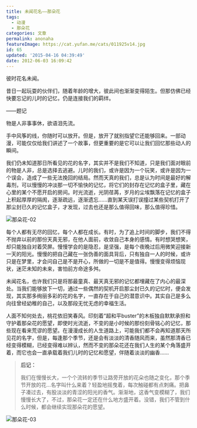 ```yaml
---
title: 未闻花名——那朵花
tags:
  - 动漫
  - 那朵花
categories: 文章
permalink: anonaha
featureImage: https://cat.yufan.me/cats/011925v14.jpg
id: 65
updated: '2015-04-16 04:39:49'
date: 2012-06-03 16:09:42
---
```


彼时花名未闻。

昔日一起玩耍的伙伴们，随着年龄的增大，彼此间也渐渐变得陌生。但那仿佛已经快要忘记的儿时的记忆，仍是连接我们的羁绊。

——题记

<!--more-->

物是人非事事休，欲语泪先流。

手中风筝的线，你随时可以放开。但是，放开了就别指望它还能够回来。一部动漫，可能仅仅给我们讲述了一个故事，但更重要的是它可以让我们回忆那些动人的瞬间。

我们仍未知道那日所看见的花的名字，其实并不是我们不知道，只是我们面对眼前的物是人非，总是选择去逃避。儿时的我们，或许是因为一个玩笑，或许是因为一个误会，造成了一些无法挽回的结局。然而天真的我们，总是认为时间是最好的解毒剂，可以慢慢的冲淡那一切不愉快的记忆，将它们的封存在记忆的盒子里，藏在心里的某个不愿开启的房间。时光流逝，光阴荏苒，岁月的尘埃飘落在记忆的盒子上积起厚厚的隔阂，逐渐疏远，逐渐遗忘……直到某天误打误撞过某些契机打开了那尘封已久的记忆盒子，才发现，过去也还是那么值得回味，那么值得珍惜。

![那朵花-02](https://cat.yufan.me/cats/011925HkK.jpg)

每个人都有无尽的回忆，每个人都在成长。有时，为了追上时间的脚步，我们不得不抛弃以前的那份天真无邪，在他人面前，收敛自己本身的感情。有时想哭想笑，却只能独自对着荧屏。慢慢学会的是隐忍，是坚强，是每个夜晚过后用微笑迎接新一天的阳光。慢慢的把自己藏在一张伪善的面具背后，只有独自一人的时候，或许只是在梦里，才会问自己是不是开心，所做的一切是不是值得。慢慢变得烦恼现状，迷茫未知的未来，害怕前方命途多舛。

未闻花名，也许我们只是将那最童真、最天真无邪的记忆都埋藏在了内心的最深处。当我们能够放下一切，通过一些偶然的契机开启那尘封已久的记忆时，便会发现，其实那多绚丽多彩的花的名字，一直存在于自己的潜意识中。其实自己是多么向往曾经幼稚的自己，以及那段无忧无虑的幸福生活。

人面不知何处去，桃花依旧笑春风。印刻着“超和平buster”的木板独自默默承担和守护着那朵花的愿望，即使时光流逝，不变的是小时候的那份刻骨铭心的记忆，那些现在看来荒谬的愿望。在漫漫成长的人生道路上，可能我们都不会再知道那天所见花的名字，但是，每逢那个季节，还是会有淡淡的清香随风而来，虽然那清香已经变得模糊，已经变得难以辨认，然而不变的那朵花还在我们人生的某个角落盛开着，而它也会一直承载着我们儿时的记忆和愿望，伴随着淡淡的幽香……

>**后记：**
>
>我们在慢慢长大，一个个流转的季节让路旁开放的花朵也随之变化，那个季节开放的花…名字叫什么来着？轻盈地摇曳着，每次触碰都有点刺痛。把鼻子凑过去，有股淡淡的青涩的阳光的香气。渐渐地，这香气变模糊了，我们慢慢长大了，不过，那朵花一定还在什么地方盛开着。没错，我们不管到什么时候，都会继续实现那朵花的愿望。

![那朵花-03](https://cat.yufan.me/cats/011925Xbx.jpg)
